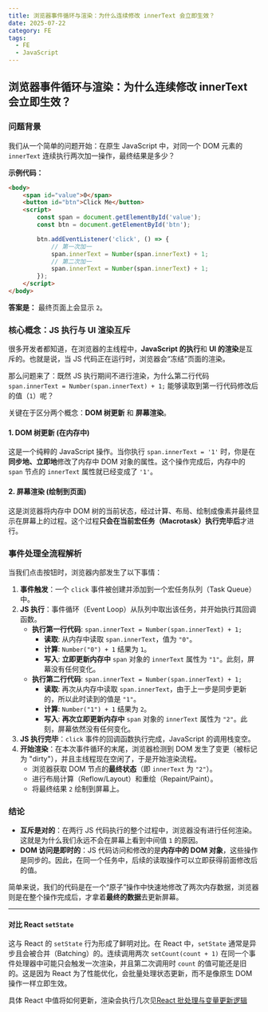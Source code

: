 ```yaml
---
title: 浏览器事件循环与渲染：为什么连续修改 innerText 会立即生效？
date: 2025-07-22
category: FE
tags:
  - FE
  - JavaScript
---
```


## 浏览器事件循环与渲染：为什么连续修改 innerText 会立即生效？

### 问题背景

我们从一个简单的问题开始：在原生 JavaScript 中，对同一个 DOM 元素的 `innerText` 连续执行两次加一操作，最终结果是多少？

**示例代码：**

```html
<body>
    <span id="value">0</span>
    <button id="btn">Click Me</button>
    <script>
        const span = document.getElementById('value');
        const btn = document.getElementById('btn');

        btn.addEventListener('click', () => {
            // 第一次加一
            span.innerText = Number(span.innerText) + 1;
            // 第二次加一
            span.innerText = Number(span.innerText) + 1;
        });
    </script>
</body>
```

**答案是：** 最终页面上会显示 `2`。

### 核心概念：JS 执行与 UI 渲染互斥

很多开发者都知道，在浏览器的主线程中，**JavaScript 的执行**和 **UI 的渲染**是互斥的。也就是说，当 JS 代码正在运行时，浏览器会“冻结”页面的渲染。

那么问题来了：既然 JS 执行期间不进行渲染，为什么第二行代码 `span.innerText = Number(span.innerText) + 1;` 能够读取到第一行代码修改后的值（`1`）呢？

关键在于区分两个概念：**DOM 树更新** 和 **屏幕渲染**。

#### 1. DOM 树更新 (在内存中)

这是一个纯粹的 JavaScript 操作。当你执行 `span.innerText = '1'` 时，你是在**同步地、立即地**修改了内存中 DOM 对象的属性。这个操作完成后，内存中的 `span` 节点的 `innerText` 属性就已经变成了 `'1'`。

#### 2. 屏幕渲染 (绘制到页面)

这是浏览器将内存中 DOM 树的当前状态，经过计算、布局、绘制成像素并最终显示在屏幕上的过程。这个过程**只会在当前宏任务（Macrotask）执行完毕后**才进行。

### 事件处理全流程解析

当我们点击按钮时，浏览器内部发生了以下事情：

1.  **事件触发**：一个 `click` 事件被创建并添加到一个宏任务队列（Task Queue）中。
2.  **JS 执行**：事件循环（Event Loop）从队列中取出该任务，并开始执行其回调函数。
    -   **执行第一行代码**: `span.innerText = Number(span.innerText) + 1;`
        -   **读取**: 从内存中读取 `span.innerText`，值为 `"0"`。
        -   **计算**: `Number("0") + 1` 结果为 `1`。
        -   **写入**: **立即更新内存中** `span` 对象的 `innerText` 属性为 `"1"`。此刻，屏幕没有任何变化。
    -   **执行第二行代码**: `span.innerText = Number(span.innerText) + 1;`
        -   **读取**: 再次从内存中读取 `span.innerText`，由于上一步是同步更新的，所以此时读到的值是 `"1"`。
        -   **计算**: `Number("1") + 1` 结果为 `2`。
        -   **写入**: **再次立即更新内存中** `span` 对象的 `innerText` 属性为 `"2"`。此刻，屏幕依然没有任何变化。
3.  **JS 执行完毕**：`click` 事件的回调函数执行完成，JavaScript 的调用栈变空。
4.  **开始渲染**：在本次事件循环的末尾，浏览器检测到 DOM 发生了变更（被标记为 "dirty"），并且主线程现在空闲了，于是开始渲染流程。
    -   浏览器获取 DOM 节点的**最终状态**（即 `innerText` 为 `"2"`）。
    -   进行布局计算（Reflow/Layout）和重绘（Repaint/Paint）。
    -   将最终结果 `2` 绘制到屏幕上。

### 结论

-   **互斥是对的**：在两行 JS 代码执行的整个过程中，浏览器没有进行任何渲染。这就是为什么我们永远不会在屏幕上看到中间值 `1` 的原因。
-   **DOM 访问是即时的**：JS 代码访问和修改的是**内存中的 DOM 对象**，这些操作是同步的。因此，在同一个任务中，后续的读取操作可以立即获得前面修改后的值。

简单来说，我们的代码是在一个“原子”操作中快速地修改了两次内存数据，浏览器则是在整个操作完成后，才拿着**最终的数据**去更新屏幕。

---

#### 对比 React `setState`

这与 React 的 `setState` 行为形成了鲜明对比。在 React 中，`setState` 通常是异步且会被合并（Batching）的。连续调用两次 `setCount(count + 1)` 在同一个事件处理器中可能只会触发一次渲染，并且第二次调用时 `count` 的值可能还是旧的。这是因为 React 为了性能优化，会批量处理状态更新，而不是像原生 DOM 操作一样立即生效。

具体 React 中值将如何更新，渲染会执行几次见[React 批处理与变量更新逻辑](./react-usestate-batching-and-functional-updates.md)

